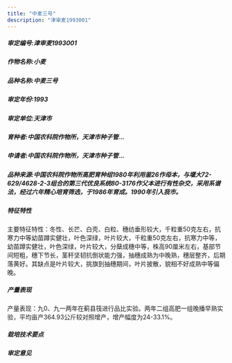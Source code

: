 ```yaml
---
title: "中麦三号"
description: "津审麦1993001"
---
```

##### 审定编号:津审麦1993001

##### 作物名称:小麦

##### 品种名称:中麦三号

##### 审定年份:1993

##### 审定单位:天津市

##### 育种者:中国农科院作物所，天津市种子管...

##### 申请者:中国农科院作物所，天津市种子管...

##### 品种来源:中国农科院作物所高肥育种组1980年利用鉴26作母本，与堰大72-629/4628-2-3组合的第三代优良系统80-3176作父本进行有性杂交，采用系谱法，经过六年精心培育筛选，于1986年育成。1990年引入我市。

##### 特征特性
主要特征特性：冬性、长芒、白壳、白粒、穗纺垂形较大，千粒重50克左右，抗寒力中等幼苗蹲实健壮，叶色深绿，叶片较大，千粒重50克左右，抗寒力中等，幼苗蹲实健壮，叶色深绿，叶片较大，分蘖成穗中等，株高90厘米左右，基部节间短粗，穗下节长，茎秆坚韧抗倒状能力强，抽穗成熟为中晚熟，穗层整齐，后期落黄好。其缺点是叶片较大，挑旗到抽穗期间，叶片披散，貌相不好成熟中等偏晚。

##### 产量表现
产量表现：九0、九一两年在蓟县筏进行品比实验。两年二组高肥一组晚播早熟实验，平均亩产364.93公斤较对照增产，增产幅度为24-33.1%。

##### 栽培技术要点


##### 审定意见

